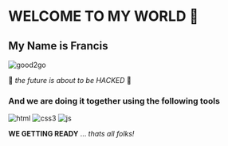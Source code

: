 # WELCOME TO MY WORLD 🙌

## **My Name is Francis**

![good2go](https://user-images.githubusercontent.com/77468682/114111819-3470ce80-98db-11eb-8c79-f7f5a283ad2d.PNG)

🚀 _the future is about to be HACKED_ 🚀

### And we are doing it together using the following tools

![html](https://img.shields.io/badge/html5%20-%23E34F26.svg?&style=for-the-badge&logo=html5&logoColor=white)
![css3](https://img.shields.io/badge/css3%20-%231572B6.svg?&style=for-the-badge&logo=css3&logoColor=white)
![js](https://img.shields.io/badge/javascript%20-%23323330.svg?&style=for-the-badge&logo=javascript&logoColor=%23F7DF1E)

**WE GETTING READY**
  ... _thats all folks!_

